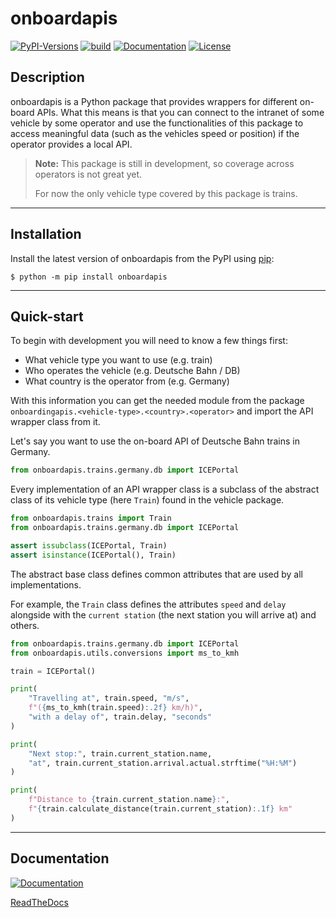 # onboardapis

[![PyPI-Versions](https://img.shields.io/pypi/pyversions/onboardapis)](https://pypi.org/project/onboardapis)
[![build](https://img.shields.io/github/workflow/status/felix-zenk/onboardapis/publish-to-pypi)](https://github.com/felix-zenk/onboardapis)
[![Documentation](https://img.shields.io/readthedocs/onboardapis)](https://onboardapis.readthedocs.io/en/latest/)
[![License](https://img.shields.io/github/license/felix-zenk/onboardapis)](https://github.com/felix-zenk/onboardapis/blob/main/LICENSE)

## Description

onboardapis is a Python package that provides wrappers for different on-board APIs.
What this means is that you can connect to the intranet of some vehicle by some operator 
and use the functionalities of this package to access meaningful data (such as the vehicles speed or position) 
if the operator provides a local API.

> **Note:** This package is still in development, so coverage across operators is not great yet.
> 
> For now the only vehicle type covered by this package is trains.

---

## Installation

Install the latest version of onboardapis from the PyPI using [pip](https://pip.pypa.io/en/stable/installation/):

```shell
$ python -m pip install onboardapis
```

---

## Quick-start

To begin with development you will need to know a few things first:

* What vehicle type you want to use (e.g. train)
* Who operates the vehicle (e.g. Deutsche Bahn / DB)
* What country is the operator from (e.g. Germany)

With this information you can get the needed module from the package 
``onboardingapis.<vehicle-type>.<country>.<operator>`` 
and import the API wrapper class from it.

Let's say you want to use the on-board API of Deutsche Bahn trains in Germany.

```python
from onboardapis.trains.germany.db import ICEPortal
```

Every implementation of an API wrapper class is a subclass of the abstract class of its vehicle type
(here ``Train``) found in the vehicle package.

```python
from onboardapis.trains import Train
from onboardapis.trains.germany.db import ICEPortal

assert issubclass(ICEPortal, Train)
assert isinstance(ICEPortal(), Train)
```

The abstract base class defines common attributes that are used by all implementations.

For example, the ``Train`` class defines the attributes ``speed`` and ``delay`` alongside with the ``current station``
(the next station you will arrive at) and others.

```python
from onboardapis.trains.germany.db import ICEPortal
from onboardapis.utils.conversions import ms_to_kmh

train = ICEPortal()

print(
    "Travelling at", train.speed, "m/s",
    f"({ms_to_kmh(train.speed):.2f} km/h)",
    "with a delay of", train.delay, "seconds"
)

print(
    "Next stop:", train.current_station.name, 
    "at", train.current_station.arrival.actual.strftime("%H:%M")
)

print(
    f"Distance to {train.current_station.name}:",
    f"{train.calculate_distance(train.current_station):.1f} km"
)
```

---

## Documentation
[![Documentation](https://img.shields.io/readthedocs/onboardapis)](https://onboardapis.readthedocs.io/en/latest/)

[ReadTheDocs](https://onboardapis.readthedocs.io/en/latest/)
